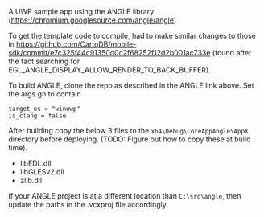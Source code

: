 A UWP sample app using the ANGLE library (https://chromium.googlesource.com/angle/angle)

To get the template code to compile, had to make similar changes to those in
https://github.com/CartoDB/mobile-sdk/commit/e7c325f44c91350d0c2f68252f12d2b001ac733e
(found after the fact searching for EGL_ANGLE_DISPLAY_ALLOW_RENDER_TO_BACK_BUFFER).

To build ANGLE, clone the repo as described in the ANGLE link above. Set the args.gn
to contain

```text
target_os = "winuwp"
is_clang = false
```

After building copy the below 3 files to the `x64\Debug\CoreAppAngle\AppX` directory
before deploying. (TODO: Figure out how to copy these at build time).

- libEDL.dll
- libGLESv2.dll
- zlib.dll

If your ANGLE project is at a different location than `C:\src\angle`, then update
the paths in the .vcxproj file accordingly.
